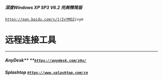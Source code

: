 ##### 深度Windows XP SP3 V6.2 完美精简版

[`https://pan.baidu.com/s/1jIvYMO2`](https://pan.baidu.com/s/1jIvYMO2)`ivym`

# 远程连接工具

---

##### AnyDesk** **[`https://anydesk.com/zhs/`](https://anydesk.com/zhs/)

##### Splashtop [`https://www.splashtop.com/cn`](https://www.splashtop.com/cn)



